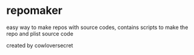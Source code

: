 # repomaker
easy way to make repos with source codes, contains scripts to make the repo and plist source code

created by cowloversecret
